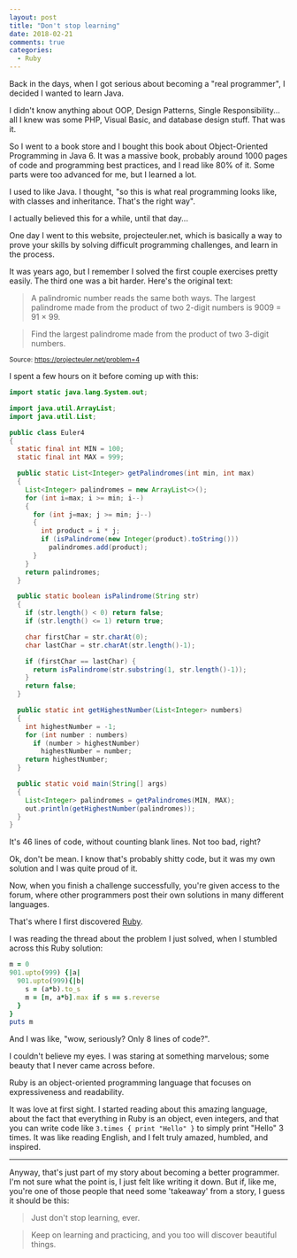 ```yaml
---
layout: post
title: "Don't stop learning"
date: 2018-02-21
comments: true
categories:
  - Ruby
---
```


Back in the days, when I got serious about becoming a "real programmer", I decided I wanted to learn Java.

I didn't know anything about OOP, Design Patterns, Single Responsibility... all I knew was some PHP, Visual Basic, and database design stuff. That was it.

So I went to a book store and I bought this book about Object-Oriented Programming in Java 6. It was a massive book, probably around 1000 pages of code and programming best practices, and I read like 80% of it. Some parts were too advanced for me, but I learned a lot.

I used to like Java. I thought, "so this is what real programming looks like, with classes and inheritance. That's the right way".

I actually believed this for a while, until that day...

One day I went to this website, projecteuler.net, which is basically a way to prove your skills by solving difficult programming challenges, and learn in the process.

It was years ago, but I remember I solved the first couple exercises pretty easily. The third one was a bit harder. Here's the original text:

> A palindromic number reads the same both ways. The largest palindrome made from the product of two 2-digit numbers is 9009 = 91 × 99.

> Find the largest palindrome made from the product of two 3-digit numbers.

<small>Source: https://projecteuler.net/problem=4</small>

I spent a few hours on it before coming up with this:

```java
import static java.lang.System.out;

import java.util.ArrayList;
import java.util.List;

public class Euler4
{
  static final int MIN = 100;
  static final int MAX = 999;

  public static List<Integer> getPalindromes(int min, int max)
  {
    List<Integer> palindromes = new ArrayList<>();
    for (int i=max; i >= min; i--)
    {
      for (int j=max; j >= min; j--)
      {
        int product = i * j;
        if (isPalindrome(new Integer(product).toString()))
          palindromes.add(product);
      }
    }
    return palindromes;
  }

  public static boolean isPalindrome(String str)
  {
    if (str.length() < 0) return false;
    if (str.length() <= 1) return true;

    char firstChar = str.charAt(0);
    char lastChar = str.charAt(str.length()-1);

    if (firstChar == lastChar) {
      return isPalindrome(str.substring(1, str.length()-1));
    }
    return false;
  }

  public static int getHighestNumber(List<Integer> numbers)
  {
    int highestNumber = -1;
    for (int number : numbers)
      if (number > highestNumber)
        highestNumber = number;
    return highestNumber;
  }

  public static void main(String[] args)
  {
    List<Integer> palindromes = getPalindromes(MIN, MAX);
    out.println(getHighestNumber(palindromes));
  }
}
```

It's 46 lines of code, without counting blank lines. Not too bad, right?

Ok, don't be mean. I know that's probably shitty code, but it was my own solution and I was quite proud of it.

Now, when you finish a challenge successfully, you're given access to the forum, where other programmers post their own solutions in many different languages.

That's where I first discovered [Ruby](/ruby-is-magic/).

I was reading the thread about the problem I just solved, when I stumbled across this Ruby solution:

```ruby
m = 0
901.upto(999) {|a|
  901.upto(999){|b|
    s = (a*b).to_s
    m = [m, a*b].max if s == s.reverse
  }
}
puts m
```

And I was like, "wow, seriously? Only 8 lines of code?".

I couldn't believe my eyes. I was staring at something marvelous; some beauty that I never came across before.

Ruby is an object-oriented programming language that focuses on expressiveness and readability.

It was love at first sight. I started reading about this amazing language, about the fact that everything in Ruby is an object, even integers, and that you can write code like `3.times { print "Hello" }` to simply print "Hello" 3 times. It was like reading English, and I felt truly amazed, humbled, and inspired.

---

Anyway, that's just part of my story about becoming a better programmer. I'm not sure what the point is, I just felt like writing it down. But if, like me, you're one of those people that need some 'takeaway' from a story, I guess it should be this:

> Just don't stop learning, ever.

> Keep on learning and practicing, and you too will discover beautiful things.
